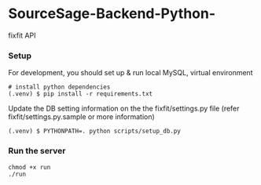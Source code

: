 # SourceSage-Backend-Python-

fixfit API


### Setup

For development, you should set up & run local MySQL, virtual environment

```
# install python dependencies
(.venv) $ pip install -r requirements.txt
```

Update the DB setting information on the the fixfit/settings.py file (refer fixfit/settings.py.sample or more information)

```
(.venv) $ PYTHONPATH=. python scripts/setup_db.py
```

### Run the server

```
chmod +x run
./run
```
